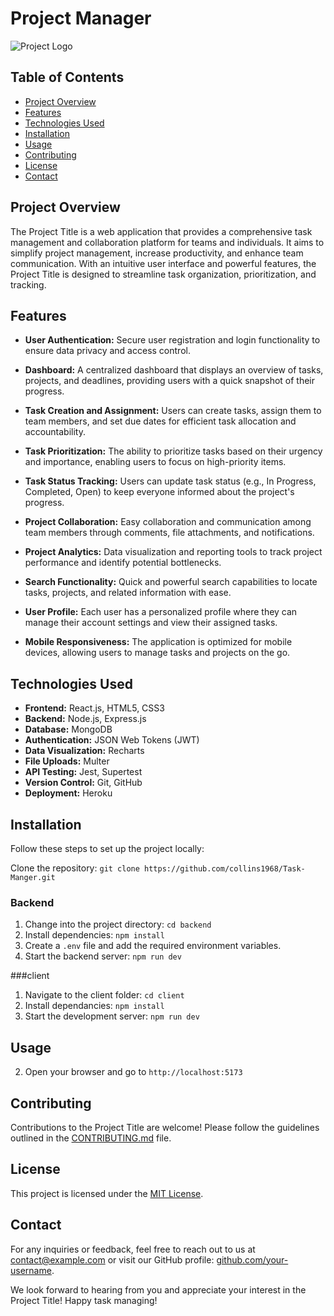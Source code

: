 # Project Manager

![Project Logo]([/Client/components/logo.png](https://github.com/collins1968/Task-Manager/blob/master/Images/tasklogo.png?raw=true))

## Table of Contents

- [Project Overview](#project-overview)
- [Features](#features)
- [Technologies Used](#technologies-used)
- [Installation](#installation)
- [Usage](#usage)
- [Contributing](#contributing)
- [License](#license)
- [Contact](#contact)

## Project Overview

The Project Title is a web application that provides a comprehensive task management and collaboration platform for teams and individuals. It aims to simplify project management, increase productivity, and enhance team communication. With an intuitive user interface and powerful features, the Project Title is designed to streamline task organization, prioritization, and tracking.

## Features

- **User Authentication:** Secure user registration and login functionality to ensure data privacy and access control.

- **Dashboard:** A centralized dashboard that displays an overview of tasks, projects, and deadlines, providing users with a quick snapshot of their progress.

- **Task Creation and Assignment:** Users can create tasks, assign them to team members, and set due dates for efficient task allocation and accountability.

- **Task Prioritization:** The ability to prioritize tasks based on their urgency and importance, enabling users to focus on high-priority items.

- **Task Status Tracking:** Users can update task status (e.g., In Progress, Completed, Open) to keep everyone informed about the project's progress.

- **Project Collaboration:** Easy collaboration and communication among team members through comments, file attachments, and notifications.

- **Project Analytics:** Data visualization and reporting tools to track project performance and identify potential bottlenecks.

- **Search Functionality:** Quick and powerful search capabilities to locate tasks, projects, and related information with ease.

- **User Profile:** Each user has a personalized profile where they can manage their account settings and view their assigned tasks.

- **Mobile Responsiveness:** The application is optimized for mobile devices, allowing users to manage tasks and projects on the go.

## Technologies Used

- **Frontend:** React.js, HTML5, CSS3
- **Backend:** Node.js, Express.js
- **Database:** MongoDB
- **Authentication:** JSON Web Tokens (JWT)
- **Data Visualization:** Recharts
- **File Uploads:** Multer
- **API Testing:** Jest, Supertest
- **Version Control:** Git, GitHub
- **Deployment:** Heroku

## Installation
Follow these steps to set up the project locally:

Clone the repository: `git clone https://github.com/collins1968/Task-Manger.git`

### Backend
1. Change into the project directory: `cd backend`
2. Install dependencies: `npm install`
3. Create a `.env` file and add the required environment variables.
4. Start the backend server: `npm run dev`

###client
1. Navigate to the client folder: `cd client`
2. Install dependancies: `npm install` 
3. Start the development server: `npm run dev`

## Usage

2. Open your browser and go to `http://localhost:5173`

## Contributing

Contributions to the Project Title are welcome! Please follow the guidelines outlined in the [CONTRIBUTING.md](CONTRIBUTING.md) file.

## License

This project is licensed under the [MIT License](LICENSE).

## Contact

For any inquiries or feedback, feel free to reach out to us at [contact@example.com](mailto:contact@example.com) or visit our GitHub profile: [github.com/your-username](https://github.com/your-username).

We look forward to hearing from you and appreciate your interest in the Project Title! Happy task managing!


